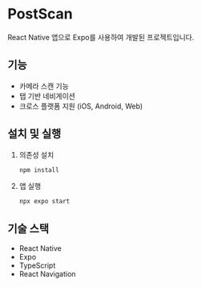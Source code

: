 # PostScan

React Native 앱으로 Expo를 사용하여 개발된 프로젝트입니다.

## 기능

- 카메라 스캔 기능
- 탭 기반 네비게이션
- 크로스 플랫폼 지원 (iOS, Android, Web)

## 설치 및 실행

1. 의존성 설치
   ```bash
   npm install
   ```

2. 앱 실행
   ```bash
   npx expo start
   ```

## 기술 스택

- React Native
- Expo
- TypeScript
- React Navigation